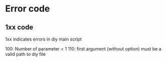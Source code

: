 Error code
==========

1xx code
--------

1xx indicates errors in diy main script

100: Number of parameter < 1
110: first argument (without option) must be a valid path to diy file